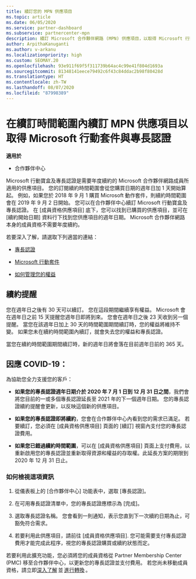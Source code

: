 ```yaml
---
title: 續訂您的 MPN 供應項目
ms.topic: article
ms.date: 06/05/2020
ms.service: partner-dashboard
ms.subservice: partnercenter-mpn
description: 續訂 Microsoft 合作夥伴網路 (MPN) 供應項目，以取得 Microsoft 行動套件與專長認證。續訂時間開始於購買日期的週年日加一天。
author: ArpithaKanuganti
ms.author: v-arkanu
ms.localizationpriority: high
ms.custom: SEOMAY.20
ms.openlocfilehash: 93e911f69f5f311739b64ac4c99e41f804d1693a
ms.sourcegitcommit: 81348141eece79492c6f43c84ddac2b98f80428d
ms.translationtype: HT
ms.contentlocale: zh-TW
ms.lasthandoff: 08/07/2020
ms.locfileid: "87998389"
---
```

# <a name="renew-your-mpn-offers-for-microsoft-action-pack-and-competencies-during-the-renewal-window"></a>在續訂時間範圍內續訂 MPN 供應項目以取得 Microsoft 行動套件與專長認證

**適用於**

- 合作夥伴中心

Microsoft 行動寶盒及專長認證是需要年度續約的 Microsoft 合作夥伴網路成員所適用的供應項目。 您的訂閱續約時間範圍會從您購買日期的週年日加 1 天開始算起。 例如，如果您於 2018 年 9 月 1 購買 Microsoft 動作套件，則續約時間範圍會在 2019 年 9 月 2 日開始。 您可以在合作夥伴中心續訂 Microsoft 行動寶盒及專長認證。 在 [成員資格供應項目] 底下，您可以找到已購買的供應項目，並可在 [續約開始日期] 資料行下找到您供應項目的週年日期。 Microsoft 合作夥伴網路本身的成員資格不需要年度續約。 

若要深入了解，請選取下列適當的連結： 

- [專長認證](learn-about-competencies.md)

- [Microsoft 行動套件](mpn-get-action-pack.md)

- [如何管理您的權益](manage-your-partner-network-benefits.md)

## <a name="renewal-reminders"></a>續約提醒 

您在週年日之後有 30 天可以續訂。 您在這段期間繼續享有權益。 Microsoft 會在週年日之前 15 天提醒您週年日即將到來。 您會在週年日之後 23 天收到另一個提醒。 當您在該週年日加上 30 天的時間範圍期間續訂時，您的權益將維持不變。 如果您未在續約時間範圍內續訂，就會失去您的權益和專長認證。

當您在續約時間範圍期間續訂時，新的週年日將會落在目前週年日前的 365 天。

## <a name="responding-to-covid-19"></a>因應 COVID-19：

為協助您全力支援您的客戶： 

- **如果您的專長認證週年日期介於 2020 年 7 月 1 日到 12 月 31 日之間**，我們會將您目前的一或多個專長認證延長至 2021 年的下一個週年日期。 您的專長認證續約提醒會更新，以反映這個新的供應項目。 

- **如果您的專長認證即將續約**，您會在合作夥伴中心內看到您的需求已滿足。 若要續訂，您必須在 [成員資格供應項目] 頁面的 [續訂] 視窗內支付您的專長認證費用。 

- **如果您已錯過續約時間範圍**，可以在 [成員資格供應項目] 頁面上支付費用，以重新啟用您的專長認證並重新取得資源和權益的存取權。此延長方案的期限到 2020 年 12 月 31 日止。

### <a name="how-to-view-this-information"></a>如何檢視這項資訊

1. 從儀表板上的 [合作夥伴中心] 功能表中，選取 [專長認證]。  

2. 在可用專長認證清單中，您的專長認證應標示為 [完成]。  

3. 選取專長認證名稱。 您會看到一則通知，表示您直到下一次續約日期為止，可豁免符合需求。   

4. 若要利用此供應項目，請前往 [成員資格供應項目]. 您可能需要支付專長認證費用才能完成此程序，視您的專長認證購買或續約狀態而定。 

若要利用此擴充功能，您必須將您的成員資格從 Partner Membership Center (PMC) 移至合作夥伴中心，以更新您的專長認證並支付費用。 若您尚未移動成員資格，請立即[深入了解](prepare-pmc-pc-migration.md) 並 [進行轉換](https://partners.microsoft.com/partnerprogram/Welcome.aspx) 。  
